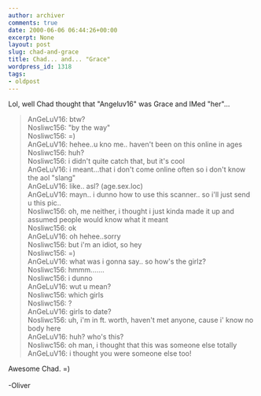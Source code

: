 ```yaml
---
author: archiver
comments: true
date: 2000-06-06 06:44:26+00:00
excerpt: None
layout: post
slug: chad-and-grace
title: Chad... and... "Grace"
wordpress_id: 1318
tags:
- oldpost
---
```


Lol, well Chad thought that "Angeluv16" was Grace and IMed "her"...

> AnGeLuV16:   btw? <br /> Nosliwc156:     "by the way" <br /> Nosliwc156:     =) <br /> AnGeLuV16:  hehee..u kno me.. haven't been on this online in ages <br /> Nosliwc156:     huh? <br /> Nosliwc156:     i didn't quite catch that, but it's cool <br /> AnGeLuV16:  i meant...that i don't come online often so i don't know the aol "slang"<br /> AnGeLuV16:  like.. asl? (age.sex.loc) <br /> AnGeLuV16:  mayn.. i dunno how to use this scanner.. so i'll just send u this pic.. <br /> Nosliwc156:     oh, me neither, i thought i just kinda made it up and assumed people would know what it meant <br /> Nosliwc156:     ok <br /> AnGeLuV16:  oh hehee..sorry  <br /> Nosliwc156:     but i'm an idiot, so hey <br /> Nosliwc156:     =) <br /> AnGeLuV16:  what was i gonna say.. so how's the girlz? <br /> Nosliwc156:     hmmm....... <br /> Nosliwc156:     i dunno <br /> AnGeLuV16:  wut u mean? <br /> Nosliwc156:     which girls <br /> Nosliwc156:     ? <br /> AnGeLuV16:  girls to date? <br /> Nosliwc156:     uh, i'm in ft. worth, haven't met anyone, cause i' know no body here <br /> AnGeLuV16:  huh? who's this? <br /> Nosliwc156:     oh man, i thought that this was someone else totally<br />  AnGeLuV16:  i thought you were someone else too!

Awesome Chad. =)<br /><br />-Oliver